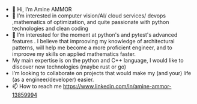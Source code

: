 - 👋 Hi, I’m Amine AMMOR
- 👀 I’m interested in computer vision/AI/ cloud services/ devops ,mathematics of optimization, and quite  passionate with python technologies and clean coding
- 🌱 I’m interested for the moment at  python's and pytest's advanced features . I believe that improoving my knowledge of architectural patterns, will help me  become a more proficient engineer, and to improove my skills on applied mathematics faster.
-  My main expertise is on the python and C++ language, I would like to discover new technologies (maybe rust or go)
- I’m looking to collaborate on projects that would make my (and your) life (as a engineer/developer) easier. 
- 📫 How to reach me https://www.linkedin.com/in/amine-ammor-13859994

<!---
ammoramine/ammoramine is a ✨ special ✨ repository because its `README.md` (this file) appears on your GitHub profile.
You can click the Preview link to take a look at your changes.
--->
